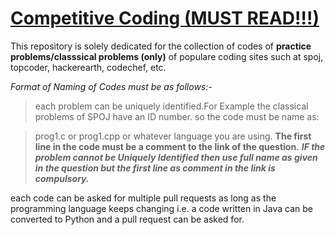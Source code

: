 # [Competitive Coding (MUST READ!!!)]()
 
 This repository is solely dedicated for the collection of codes of **practice problems/classsical problems (only)** of populare coding sites such at spoj, topcoder, hackerearth, codechef, etc.

 *Format of Naming of Codes must be as follows:-*
 > each problem can be uniquely identified.For Example the classical problems of SPOJ have an ID number.
   so the code must be name as:

   >prog1.c or prog1.cpp or whatever language you are using.
    **The first line in the code must be a comment to the link of the question.** 
    ***IF the problem cannot be Uniquely Identified then use full name as given in the question but the first line as comment in the link is compulsory.*** 

  each code can be asked for multiple pull requests as long as the programming language keeps changing i.e. a code written in Java can be converted to Python and a pull request can be asked for.